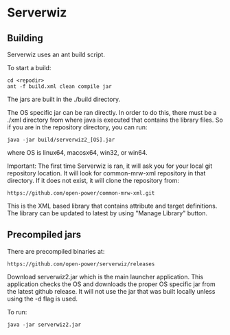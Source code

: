 # Serverwiz #


## Building ##

Serverwiz uses an ant build script.

To start a build:

    cd <repodir>
    ant -f build.xml clean compile jar
    
The jars are built in the ./build directory.    

The OS specific jar can be ran directly.  In order to do this, there
must be a ./xml directory from where java is executed that contains
the library files.  So if you are in the repository directory, you 
can run:

	java -jar build/serverwiz2_[OS].jar
	
where OS is linux64, macosx64, win32, or win64.

Important: The first time Serverwiz is ran, it will ask you for your 
local git repository location.  It will look for common-mrw-xml repository 
in that directory.  If it does not exist, it will clone the repository from:

	https://github.com/open-power/common-mrw-xml.git

This is the XML based library that contains attribute and target
definitions.   The library can be updated to latest by using
"Manage Library" button.

## Precompiled jars ##

There are precompiled binaries at:

	https://github.com/open-power/serverwiz/releases
	
Download serverwiz2.jar which is the main launcher application.  This
application checks the OS and downloads the proper OS specific jar from
the latest github release.  It will not use the jar that was built locally
unless using the -d flag is used.  

To run:

	java -jar serverwiz2.jar

	